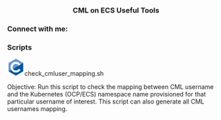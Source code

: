 <h3 align="center">CML on ECS Useful Tools</h3>

<h3 align="left">Connect with me:</h3>
<p align="left">
</p>

<h3 align="left">Scripts</h3>
<p align="left"><img src="https://raw.githubusercontent.com/devicons/devicon/master/icons/c/c-original.svg" alt="c" width="40" height="40"/>check_cmluser_mapping.sh </p>
<p align="left">Objective: Run this script to check the mapping between CML username and the Kubernetes (OCP/ECS) namespace name provisioned for that particular username of interest. This script can also generate all CML usernames mapping.</p>
